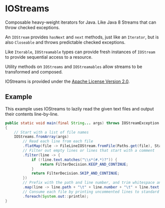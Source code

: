 IOStreams
=======

Composable heavy-weight iterators for Java. Like Java 8 Streams that can throw checked exceptions.

An `IOStream` provides `hasNext` and `next` methods, just like an `Iterator`, but is also `Closeable` and throws predictable checked exceptions.

Like `Iterable`, `IOStreamable` types can provide fresh instances of `IOStream` to provide sequential access to a resource.

Utility methods on `IOStreams` and `IOStreamables` allow streams to be transformed and composed.

IOStreams is provided under the [Apache License Version 2.0](http://www.apache.org/licenses/LICENSE-2.0).

Example
-------

This example uses IOStreams to lazily read the given text files and output their contents line-by-line.

```java
public static void main(final String... args) throws IOStreamException
{
    // Start with a list of file names
    IOStreams.fromArray(args)
        // Read each line from each file
        .flatMap(file -> FileLineIOStream.fromFile(Paths.get(file), StandardCharsets.UTF_8))
        // Filter out empty lines or lines that start with a comment
        .filter(line -> {
            if (!line.text.matches("\\s*(#.*)?")) {
                return FilterDecision.KEEP_AND_CONTINUE;
            }
            return FilterDecision.SKIP_AND_CONTINUE;
        })
        // Prefix with the path and line number, and trim whitespace and comments from the lines that are left
        .map(line -> line.path + "\t" + line.number + "\t" + line.text.replaceAll("^\\s+|\\s*#.*$", ""))
        // Consume each file by printing uncommented lines to standard out.
        .foreach(System.out::println);
}
```
